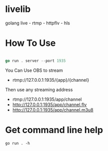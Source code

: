 # livelib
golang live - rtmp - httpflv - hls

# How To Use

```go

go run . server --port 1935

```

You Can Use OBS to stream

- rtmp://127.0.0.1:1935/{app}/{channel}

Then use any streaming address

- rtmp://127.0.0.1:1935/app/channel
- http://127.0.0.1:1935/app/channel.flv
- http://127.0.0.1:1935/app/channel.m3u8

# Get command line help

```shell
go run . -h
```